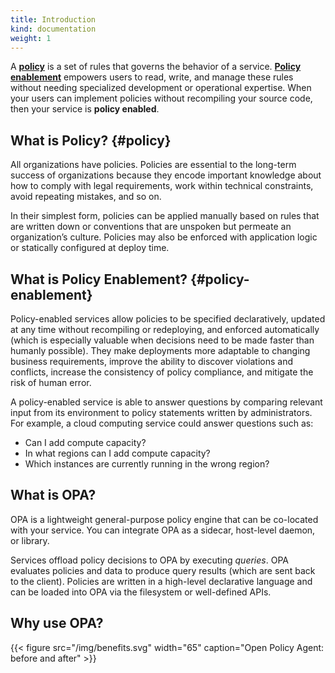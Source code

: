 ```yaml
---
title: Introduction
kind: documentation
weight: 1
---
```


A [**policy**](#policy) is a set of rules that governs the behavior of a
service. [**Policy enablement**](#policy-enablement) empowers users to read,
write, and manage these rules without needing specialized development or
operational expertise. When your users can implement policies without
recompiling your source code, then your service is **policy enabled**.

## What is Policy? {#policy}

All organizations have policies. Policies are essential to the long-term
success of organizations because they encode important knowledge about how to
comply with legal requirements, work within technical constraints, avoid
repeating mistakes, and so on.

In their simplest form, policies can be applied manually based on rules that
are written down or conventions that are unspoken but permeate an
organization’s culture. Policies may also be enforced with application logic or
statically configured at deploy time.

## What is Policy Enablement? {#policy-enablement}

Policy-enabled services allow policies to be specified declaratively, updated
at any time without recompiling or redeploying, and enforced automatically
(which is especially valuable when decisions need to be made faster than
humanly possible). They make deployments more adaptable to changing business
requirements, improve the ability to discover violations and conflicts,
increase the consistency of policy compliance, and mitigate the risk of human
error.

A policy-enabled service is able to answer questions by comparing relevant
input from its environment to policy statements written by administrators. For
example, a cloud computing service could answer questions such as:

* Can I add compute capacity?
* In what regions can I add compute capacity?
* Which instances are currently running in the wrong region?

## What is OPA?

OPA is a lightweight general-purpose policy engine that can be co-located with
your service. You can integrate OPA as a sidecar, host-level daemon, or
library.

Services offload policy decisions to OPA by executing *queries*. OPA evaluates
policies and data to produce query results (which are sent back to the client).
Policies are written in a high-level declarative language and can be loaded
into OPA via the filesystem or well-defined APIs.

## Why use OPA?

{{< figure src="/img/benefits.svg" width="65" caption="Open Policy Agent: before and after" >}}
